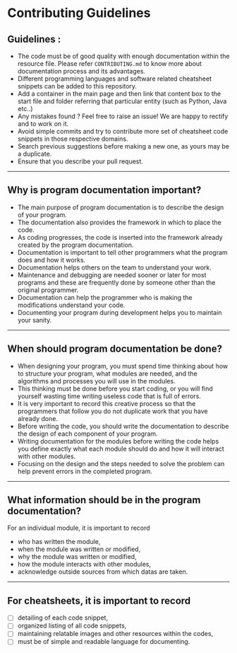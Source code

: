 # Contributing Guidelines

## Guidelines :
- The code must be of good quality with enough documentation within the resource file. Please refer `CONTRIBUTING.md` to know more about documentation process and its advantages.
- Different programming languages and software related cheatsheet snippets can be added to this repository.
- Add a container in the main page and then link that content box to the start file and folder referring that particular entity (such as Python, Java etc..)
- Any mistakes found ? Feel free to raise an issue! We are happy to rectify and to work on it.
- Avoid simple commits and try to contribute more set of cheatsheet code snippets in those respective domains.
- Search previous suggestions before making a new one, as yours may be a duplicate.
- Ensure that you describe your pull request.

---

## Why is program documentation important?
- The main purpose of program documentation is to describe the design of your program.
- The documentation also provides the framework in which to place the code.
- As coding progresses, the code is inserted into the framework already created by the program documentation.
- Documentation is important to tell other programmers what the program does and how it works.
- Documentation helps others on the team to understand your work.
- Maintenance and debugging are needed sooner or later for most programs and these are frequently done by someone other than the original programmer.
- Documentation can help the programmer who is making the modifications understand your code.
- Documenting your program during development helps you to maintain your sanity.

---

## When should program documentation be done?

- When designing your program, you must spend time thinking about how to structure your program, what modules are needed, and the algorithms and processes you will use in the modules.
- This thinking must be done before you start coding, or you will find yourself wasting time writing useless code that is full of errors.
- It is very important to record this creative process so that the programmers that follow you do not duplicate work that you have already done.
- Before writing the code, you should write the documentation to describe the design of each component of your program.
- Writing documentation for the modules before writing the code helps you define exactly what each module should do and how it will interact with other modules.
- Focusing on the design and the steps needed to solve the problem can help prevent errors in the completed program.

---

## What information should be in the program documentation?
For an individual module, it is important to record <br>
- who has written the module, 
- when the module was written or modified,
- why the module was written or modified, 
- how the module interacts with other modules,
- acknowledge outside sources from which datas are taken.

---

## For cheatsheets, it is important to record 
- [ ] detailing of each code snippet, 
- [ ] organized listing of all code snippets,
- [ ] maintaining relatable images and other resources within the codes,
- [ ] must be of simple and readable language for documenting.